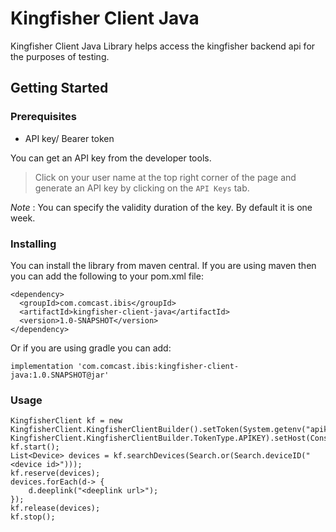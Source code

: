 # Kingfisher Client Java

Kingfisher Client Java Library helps access the kingfisher backend api for the purposes of testing.

## Getting Started

### Prerequisites
* API key/ Bearer token

You can get an API key from the developer tools.
> Click on your user name at the top right corner of the page and generate an API key by clicking on the `API Keys` tab.

 *Note* : You can specify the validity duration of the key. By default it is one week.

### Installing

You can install the library from maven central. If you are using maven then you can add the following to your pom.xml file:
```
<dependency>
  <groupId>com.comcast.ibis</groupId>
  <artifactId>kingfisher-client-java</artifactId>
  <version>1.0-SNAPSHOT</version>
</dependency>
```

Or if you are using gradle you can add:

```
implementation 'com.comcast.ibis:kingfisher-client-java:1.0.SNAPSHOT@jar'
```

### Usage

```
KingfisherClient kf = new KingfisherClient.KingfisherClientBuilder().setToken(System.getenv("apikey"), KingfisherClient.KingfisherClientBuilder.TokenType.APIKEY).setHost(Constants.KINGFISHER_SERVICE).build();
kf.start();
List<Device> devices = kf.searchDevices(Search.or(Search.deviceID("<device id>")));
kf.reserve(devices);
devices.forEach(d-> {
    d.deeplink("<deeplink url>");
});
kf.release(devices);
kf.stop();
```
